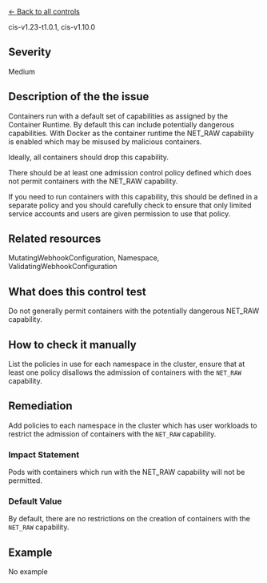 [← Back to all controls](index.md)


cis-v1.23-t1.0.1, cis-v1.10.0

## Severity

Medium

## Description of the the issue

Containers run with a default set of capabilities as assigned by the Container Runtime. By default this can include potentially dangerous capabilities. With Docker as the container runtime the NET\_RAW capability is enabled which may be misused by malicious containers.

 Ideally, all containers should drop this capability.

 There should be at least one admission control policy defined which does not permit containers with the NET\_RAW capability.

 If you need to run containers with this capability, this should be defined in a separate policy and you should carefully check to ensure that only limited service accounts and users are given permission to use that policy.

## Related resources

MutatingWebhookConfiguration, Namespace, ValidatingWebhookConfiguration

## What does this control test

Do not generally permit containers with the potentially dangerous NET\_RAW capability.

## How to check it manually

List the policies in use for each namespace in the cluster, ensure that at least one policy disallows the admission of containers with the `NET_RAW` capability.

## Remediation

Add policies to each namespace in the cluster which has user workloads to restrict the admission of containers with the `NET_RAW` capability.

### Impact Statement

Pods with containers which run with the NET\_RAW capability will not be permitted.

### Default Value

By default, there are no restrictions on the creation of containers with the `NET_RAW` capability.

## Example

No example
